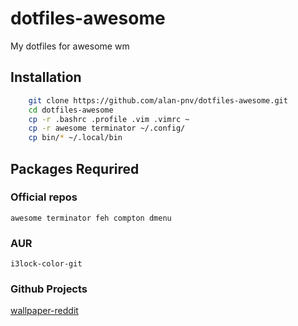 # dotfiles-awesome
My dotfiles for awesome wm

## Installation
```sh
	git clone https://github.com/alan-pnv/dotfiles-awesome.git
	cd dotfiles-awesome
	cp -r .bashrc .profile .vim .vimrc ~
	cp -r awesome terminator ~/.config/
	cp bin/* ~/.local/bin
```
## Packages Requrired 

### Official repos

	awesome terminator feh compton dmenu

### AUR

	i3lock-color-git

### Github Projects

[wallpaper-reddit](https://github.com/joemccann/dillinger/blob/master/KUBERNETES.md)

